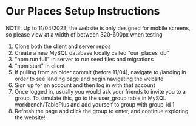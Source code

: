 # Our Places Setup Instructions

NOTE: Up to 11/04/2023, the website is only designed for mobile screens, so please view at a width of between 320-600px when testing

1. Clone both the client and server repos
2. Create a new MySQL database locally called "our_places_db"
3. "npm run full" in server to run seed files and migrations
4. "npm start" in client
5. If pulling from an older commit (before 11/04), navigate to /landing in order to see landing page and begin navigating the website
6. Sign up for an account and then log in with that account
7. Once logged in, usually you would ask your friends to invite you to a group. To simulate this, go to the user_group table in MySQL workbench/TablePlus and add yourself to group with group_id 1
8. Refresh the page and click the group to enter, and continue exploring the website!
